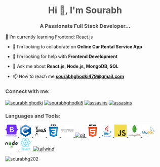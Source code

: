 <style>
  @keyframes fadeIn {
    0% { opacity: 0; }
    100% { opacity: 1; }
  }

  @keyframes typing {
    from { width: 0; }
    to { width: 100%; }
  }

  @keyframes blink-caret {
    from, to { border-color: transparent; }
    50% { border-color: black; }
  }

  h1, h3 {
    animation: fadeIn 2s ease-in;
  }

  .icons a:hover {
    transform: scale(1.2);
    transition: 0.3s ease-in-out;
  }

  .typing-text {
    overflow: hidden;
    white-space: nowrap;
    border-right: 3px solid black;
    width: 100%;
    animation: typing 3s steps(40, end), blink-caret 0.75s step-end infinite;
  }

  .pulse:hover {
    animation: pulse 1s infinite;
  }

  @keyframes pulse {
    0% {
      transform: scale(1);
    }
    50% {
      transform: scale(1.1);
    }
    100% {
      transform: scale(1);
    }
  }
</style>

<h1 align="center" class="fade-in">Hi 👋, I'm Sourabh</h1>
<h3 align="center" class="fade-in">A Passionate Full Stack Developer...</h3>

<p align="center" class="typing-text">
  🌱 I’m currently learning Frontend: React.js, Vue.js, or Angular for building dynamic and responsive UIs. Backend: Express.js with Node.js for server-side logic and API routing. Styling: Tailwind CSS or Bootstrap. Database: Sequelize (for SQL) or Mongoose (for MongoDB) as ORM/ODM frameworks.
</p>

- 👯 I’m looking to collaborate on **Online Car Rental Service App**

- 🤝 I’m looking for help with **Frontend Development**

- 💬 Ask me about **React.js, Node.js, MongoDB, SQL**

- 📫 How to reach me **sourabhghodki479@gmail.com**

<h3 align="left">Connect with me:</h3>
<p align="left" class="icons">
  <a href="https://linkedin.com/in/sourabh ghodki" target="blank" class="pulse"><img align="center" src="https://raw.githubusercontent.com/rahuldkjain/github-profile-readme-generator/master/src/images/icons/Social/linked-in-alt.svg" alt="sourabh ghodki" height="30" width="40" /></a>
  <a href="https://www.codechef.com/users/sourabhghodki5" target="blank" class="pulse"><img align="center" src="https://cdn.jsdelivr.net/npm/simple-icons@3.1.0/icons/codechef.svg" alt="sourabhghodki5" height="30" width="40" /></a>
  <a href="https://www.hackerrank.com/assasins" target="blank" class="pulse"><img align="center" src="https://raw.githubusercontent.com/rahuldkjain/github-profile-readme-generator/master/src/images/icons/Social/hackerrank.svg" alt="assasins" height="30" width="40" /></a>
  <a href="https://www.leetcode.com/assasins" target="blank" class="pulse"><img align="center" src="https://raw.githubusercontent.com/rahuldkjain/github-profile-readme-generator/master/src/images/icons/Social/leet-code.svg" alt="assasins" height="30" width="40" /></a>
</p>

<h3 align="left">Languages and Tools:</h3>
<p align="left"> 
  <a href="https://getbootstrap.com" target="_blank" rel="noreferrer" class="pulse"> 
    <img src="https://raw.githubusercontent.com/devicons/devicon/master/icons/bootstrap/bootstrap-plain-wordmark.svg" alt="bootstrap" width="40" height="40"/> 
  </a> 
  <a href="https://www.cprogramming.com/" target="_blank" rel="noreferrer" class="pulse"> 
    <img src="https://raw.githubusercontent.com/devicons/devicon/master/icons/c/c-original.svg" alt="c" width="40" height="40"/> 
  </a> 
  <a href="https://canvasjs.com" target="_blank" rel="noreferrer" class="pulse"> 
    <img src="https://raw.githubusercontent.com/Hardik0307/Hardik0307/master/assets/canvasjs-charts.svg" alt="canvasjs" width="40" height="40"/> 
  </a> 
  <a href="https://www.w3schools.com/css/" target="_blank" rel="noreferrer" class="pulse"> 
    <img src="https://raw.githubusercontent.com/devicons/devicon/master/icons/css3/css3-original-wordmark.svg" alt="css3" width="40" height="40"/> 
  </a> 
  <a href="https://expressjs.com" target="_blank" rel="noreferrer" class="pulse"> 
    <img src="https://raw.githubusercontent.com/devicons/devicon/master/icons/express/express-original-wordmark.svg" alt="express" width="40" height="40"/> 
  </a> 
  <a href="https://git-scm.com/" target="_blank" rel="noreferrer" class="pulse"> 
    <img src="https://www.vectorlogo.zone/logos/git-scm/git-scm-icon.svg" alt="git" width="40" height="40"/> 
  </a> 
  <a href="https://www.w3.org/html/" target="_blank" rel="noreferrer" class="pulse"> 
    <img src="https://raw.githubusercontent.com/devicons/devicon/master/icons/html5/html5-original-wordmark.svg" alt="html5" width="40" height="40"/> 
  </a> 
  <a href="https://www.java.com" target="_blank" rel="noreferrer" class="pulse"> 
    <img src="https://raw.githubusercontent.com/devicons/devicon/master/icons/java/java-original.svg" alt="java" width="40" height="40"/> 
  </a> 
  <a href="https://developer.mozilla.org/en-US/docs/Web/JavaScript" target="_blank" rel="noreferrer" class="pulse"> 
    <img src="https://raw.githubusercontent.com/devicons/devicon/master/icons/javascript/javascript-original.svg" alt="javascript" width="40" height="40"/> 
  </a> 
  <a href="https://www.mongodb.com/" target="_blank" rel="noreferrer" class="pulse"> 
    <img src="https://raw.githubusercontent.com/devicons/devicon/master/icons/mongodb/mongodb-original-wordmark.svg" alt="mongodb" width="40" height="40"/> 
  </a> 
  <a href="https://www.mysql.com/" target="_blank" rel="noreferrer" class="pulse"> 
    <img src="https://raw.githubusercontent.com/devicons/devicon/master/icons/mysql/mysql-original-wordmark.svg" alt="mysql" width="40" height="40"/> 
  </a> 
  <a href="https://nodejs.org" target="_blank" rel="noreferrer" class="pulse"> 
    <img src="https://raw.githubusercontent.com/devicons/devicon/master/icons/nodejs/nodejs-original-wordmark.svg" alt="nodejs" width="40" height="40"/> 
  </a> 
  <a href="https://reactjs.org/" target="_blank" rel="noreferrer" class="pulse"> 
    <img src="https://raw.githubusercontent.com/devicons/devicon/master/icons/react/react-original-wordmark.svg" alt="react" width="40" height="40"/> 
  </a> 
  <a href="https://tailwindcss.com/" target="_blank" rel="noreferrer" class="pulse"> 
    <img src="https://www.vectorlogo.zone/logos/tailwindcss/tailwindcss-icon.svg" alt="tailwind" width="40" height="40"/> 
  </a> 
</p>

<p><img align="center" src="https://github-readme-stats.vercel.app/api/top-langs?username=sourabhg202&show_icons=true&locale=en&layout=compact" alt="sourabhg202" /></p>
